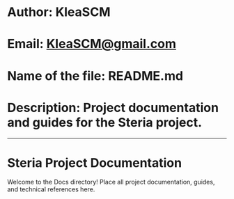 # Author: KleaSCM
# Email: KleaSCM@gmail.com
# Name of the file: README.md
# Description: Project documentation and guides for the Steria project.

---

# Steria Project Documentation

Welcome to the Docs directory! Place all project documentation, guides, and technical references here. 